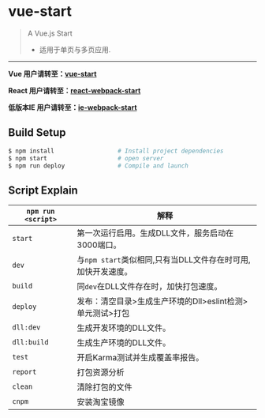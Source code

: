 # vue-start

> A Vue.js Start
> - 适用于单页与多页应用.

----
<b>Vue 用户请转至：[vue-start](https://github.com/sayll/vue-start)</b>

<b>React 用户请转至：[react-webpack-start](https://github.com/sayll/react-webpack-start)</b>

<b>低版本IE 用户请转至：[ie-webpack-start](https://github.com/sayll/ie-webpack-start)</b>

## Build Setup

``` bash
$ npm install                  # Install project dependencies
$ npm start                    # open server
$ npm run deploy               # Compile and launch
```

## Script Explain

|`npm run <script>`|解释|
|------------------|-----------|
|`start`|第一次运行启用。生成DLL文件，服务启动在3000端口。|
|`dev`|与`npm start`类似相同,只有当DLL文件存在时可用,加快开发速度。|
|`build`|同`dev`在DLL文件存在时，加快打包速度。|
|`deploy`|发布：清空目录>生成生产环境的Dll>eslint检测>单元测试>打包|
|`dll:dev`|生成开发环境的DLL文件。|
|`dll:build`|生成生产环境的DLL文件。|
|`test`|开启Karma测试并生成覆盖率报告。|
|`report`|打包资源分析|
|`clean`|清除打包的文件|
|`cnpm`|安装淘宝镜像|
